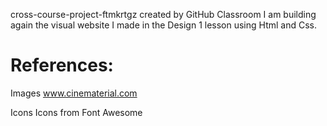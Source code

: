 cross-course-project-ftmkrtgz created by GitHub Classroom
I am building again the visual website I made in the Design 1 lesson using Html and Css.

# References:

Images www.cinematerial.com

Icons Icons from Font Awesome
